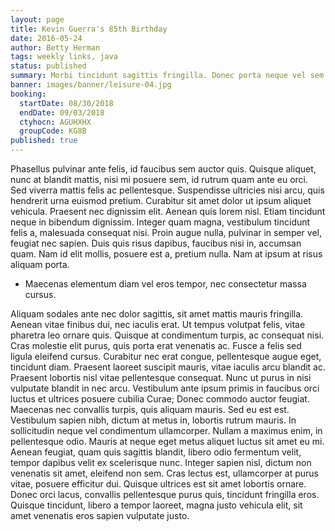 ```yaml
---
layout: page
title: Kevin Guerra's 85th Birthday
date: 2016-05-24
author: Betty Herman
tags: weekly links, java
status: published
summary: Morbi tincidunt sagittis fringilla. Donec porta neque vel sem.
banner: images/banner/leisure-04.jpg
booking:
  startDate: 08/30/2018
  endDate: 09/03/2018
  ctyhocn: AGUHXHX
  groupCode: KG8B
published: true
---
```

Phasellus pulvinar ante felis, id faucibus sem auctor quis. Quisque aliquet, nunc at blandit mattis, nisi mi posuere sem, id rutrum quam ante eu orci. Sed viverra mattis felis ac pellentesque. Suspendisse ultricies nisi arcu, quis hendrerit urna euismod pretium. Curabitur sit amet dolor ut ipsum aliquet vehicula. Praesent nec dignissim elit. Aenean quis lorem nisl. Etiam tincidunt neque in bibendum dignissim. Integer quam magna, vestibulum tincidunt felis a, malesuada consequat nisi. Proin augue nulla, pulvinar in semper vel, feugiat nec sapien. Duis quis risus dapibus, faucibus nisi in, accumsan quam. Nam id elit mollis, posuere est a, pretium nulla. Nam at ipsum at risus aliquam porta.

* Maecenas elementum diam vel eros tempor, nec consectetur massa cursus.

Aliquam sodales ante nec dolor sagittis, sit amet mattis mauris fringilla. Aenean vitae finibus dui, nec iaculis erat. Ut tempus volutpat felis, vitae pharetra leo ornare quis. Quisque at condimentum turpis, ac consequat nisi. Cras molestie elit purus, quis porta erat venenatis ac. Fusce a felis sed ligula eleifend cursus. Curabitur nec erat congue, pellentesque augue eget, tincidunt diam. Praesent laoreet suscipit mauris, vitae iaculis arcu blandit ac. Praesent lobortis nisl vitae pellentesque consequat. Nunc ut purus in nisi vulputate blandit in nec arcu. Vestibulum ante ipsum primis in faucibus orci luctus et ultrices posuere cubilia Curae; Donec commodo auctor feugiat. Maecenas nec convallis turpis, quis aliquam mauris. Sed eu est est.
Vestibulum sapien nibh, dictum at metus in, lobortis rutrum mauris. In sollicitudin neque vel condimentum ullamcorper. Nullam a maximus enim, in pellentesque odio. Mauris at neque eget metus aliquet luctus sit amet eu mi. Aenean feugiat, quam quis sagittis blandit, libero odio fermentum velit, tempor dapibus velit ex scelerisque nunc. Integer sapien nisl, dictum non venenatis sit amet, eleifend non sem. Cras lectus est, ullamcorper at purus vitae, posuere efficitur dui. Quisque ultrices est sit amet lobortis ornare. Donec orci lacus, convallis pellentesque purus quis, tincidunt fringilla eros. Quisque tincidunt, libero a tempor laoreet, magna justo vehicula elit, sit amet venenatis eros sapien vulputate justo.
